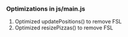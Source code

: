 ### Optimizations in js/main.js

1. Optimized updatePositions() to remove FSL
2. Optimized resizePizzas() to remove FSL
